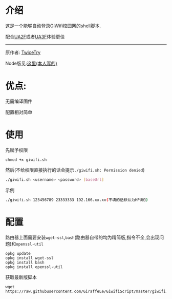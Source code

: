 # 介绍

这是一个能够自动登录GiWifi校园网的shell脚本.

配合[UA2F](https://github.com/Zxilly/UA2F)或者[UA3F](https://github.com/SunBK201/UA3F)体验更佳

---
原作者: [TwiceTry](https://github.com/TwiceTry)

Node版见:[这里(本人写的)](https://github.com/GiraffeLe/Auto-Giwifi)

# 优点:

无需编译固件

配置相对简单

# 使用

先赋予权限
```
chmod +x giwifi.sh
```

然后(不给权限直接执行的话会提示`./giwifi.sh: Permission denied`)
```bash
./giwifi.sh <username> <password> [baseUrl]
```
示例
```bash
./giwifi.sh 123456789 23333333 192.166.xx.xx(不填的话默认为HPU的)
```

# 配置

路由器上面需要安装`wget-ssl`,`bash`(路由器自带的均为精简版,指令不全,会出现问题)和`openssl-util`
```
opkg update
opkg install wget-ssl
opkg install bash
opkg install openssl-util
```

获取最新版脚本
```
wget https://raw.githubusercontent.com/GiraffeLe/GiwifiScript/master/giwifi.sh
```



